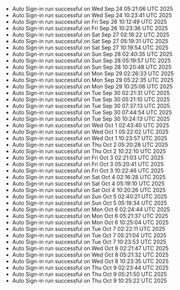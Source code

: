 - Auto Sign-in run successful on Wed Sep 24 05:21:06 UTC 2025
- Auto Sign-in run successful on Wed Sep 24 10:23:41 UTC 2025
- Auto Sign-in run successful on Fri Sep 26 10:12:49 UTC 2025
- Auto Sign-in run successful on Fri Sep 26 10:23:36 UTC 2025
- Auto Sign-in run successful on Sat Sep 27 02:18:22 UTC 2025
- Auto Sign-in run successful on Sat Sep 27 05:19:31 UTC 2025
- Auto Sign-in run successful on Sat Sep 27 10:19:54 UTC 2025
- Auto Sign-in run successful on Sun Sep 28 02:40:35 UTC 2025
- Auto Sign-in run successful on Sun Sep 28 05:19:57 UTC 2025
- Auto Sign-in run successful on Sun Sep 28 10:20:48 UTC 2025
- Auto Sign-in run successful on Mon Sep 29 02:26:33 UTC 2025
- Auto Sign-in run successful on Mon Sep 29 05:22:35 UTC 2025
- Auto Sign-in run successful on Mon Sep 29 10:25:06 UTC 2025
- Auto Sign-in run successful on Tue Sep 30 02:21:31 UTC 2025
- Auto Sign-in run successful on Tue Sep 30 05:21:10 UTC 2025
- Auto Sign-in run successful on Tue Sep 30 07:37:13 UTC 2025
- Auto Sign-in run successful on Tue Sep 30 07:44:54 UTC 2025
- Auto Sign-in run successful on Tue Sep 30 10:24:13 UTC 2025
- Auto Sign-in run successful on Wed Oct  1 02:43:40 UTC 2025
- Auto Sign-in run successful on Wed Oct  1 05:22:02 UTC 2025
- Auto Sign-in run successful on Wed Oct  1 10:23:57 UTC 2025
- Auto Sign-in run successful on Thu Oct  2 05:20:28 UTC 2025
- Auto Sign-in run successful on Thu Oct  2 10:22:10 UTC 2025
- Auto Sign-in run successful on Fri Oct  3 02:21:03 UTC 2025
- Auto Sign-in run successful on Fri Oct  3 05:20:41 UTC 2025
- Auto Sign-in run successful on Fri Oct  3 10:22:46 UTC 2025
- Auto Sign-in run successful on Sat Oct  4 02:16:28 UTC 2025
- Auto Sign-in run successful on Sat Oct  4 05:19:10 UTC 2025
- Auto Sign-in run successful on Sat Oct  4 10:20:26 UTC 2025
- Auto Sign-in run successful on Sun Oct  5 02:40:21 UTC 2025
- Auto Sign-in run successful on Sun Oct  5 05:19:34 UTC 2025
- Auto Sign-in run successful on Mon Oct  6 02:24:44 UTC 2025
- Auto Sign-in run successful on Mon Oct  6 05:21:37 UTC 2025
- Auto Sign-in run successful on Mon Oct  6 10:25:04 UTC 2025
- Auto Sign-in run successful on Tue Oct  7 02:22:11 UTC 2025
- Auto Sign-in run successful on Tue Oct  7 05:21:04 UTC 2025
- Auto Sign-in run successful on Tue Oct  7 10:23:53 UTC 2025
- Auto Sign-in run successful on Wed Oct  8 02:21:47 UTC 2025
- Auto Sign-in run successful on Wed Oct  8 05:21:32 UTC 2025
- Auto Sign-in run successful on Wed Oct  8 10:23:35 UTC 2025
- Auto Sign-in run successful on Thu Oct  9 02:23:44 UTC 2025
- Auto Sign-in run successful on Thu Oct  9 05:21:50 UTC 2025
- Auto Sign-in run successful on Thu Oct  9 10:25:22 UTC 2025
